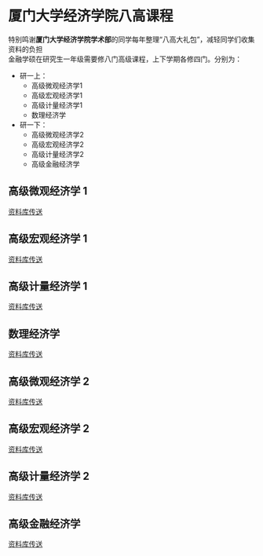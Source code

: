 # 厦门大学经济学院八高课程
特别鸣谢**厦门大学经济学院学术部**的同学每年整理“八高大礼包”，减轻同学们收集资料的负担<br>
金融学硕在研究生一年级需要修八门高级课程，上下学期各修四门。分别为：
* 研一上：
  * 高级微观经济学1
  * 高级宏观经济学1
  * 高级计量经济学1
  * 数理经济学
* 研一下：
  * 高级微观经济学2
  * 高级宏观经济学2
  * 高级计量经济学2
  * 高级金融经济学
## 高级微观经济学 1
[资料库传送](https://github.com/Kermit-rj/XMU-SOE-8high/tree/main/%E9%AB%98%E7%BA%A7%E5%BE%AE%E8%A7%82%E7%BB%8F%E6%B5%8E%E5%AD%A61)

## 高级宏观经济学 1
[资料库传送]()

## 高级计量经济学 1
[资料库传送]()

## 数理经济学
[资料库传送]()

## 高级微观经济学 2
[资料库传送]()

## 高级宏观经济学 2
[资料库传送]()

## 高级计量经济学 2
[资料库传送]()

## 高级金融经济学
[资料库传送](https://github.com/Kermit-rj/XMU-SOE-8high/tree/main/%E9%AB%98%E7%BA%A7%E9%87%91%E8%9E%8D%E7%BB%8F%E6%B5%8E%E5%AD%A6)
